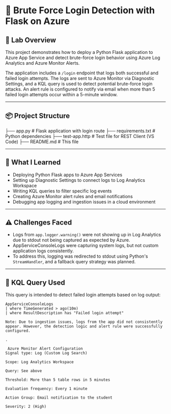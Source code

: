 # 🔐 Brute Force Login Detection with Flask on Azure

## 🧪 Lab Overview

This project demonstrates how to deploy a Python Flask application to Azure App Service and detect brute-force login behavior using Azure Log Analytics and Azure Monitor Alerts.

The application includes a `/login` endpoint that logs both successful and failed login attempts. The logs are sent to Azure Monitor via Diagnostic Settings, and a KQL query is used to detect potential brute-force login attacks. An alert rule is configured to notify via email when more than 5 failed login attempts occur within a 5-minute window.

---

## 📦 Project Structure
├── app.py # Flask application with login route
├── requirements.txt # Python dependencies
├── test-app.http # Test file for REST Client (VS Code)
├── README.md # This file



---

## 🚀 What I Learned

- Deploying Python Flask apps to Azure App Services
- Setting up Diagnostic Settings to connect logs to Log Analytics Workspace
- Writing KQL queries to filter specific log events
- Creating Azure Monitor alert rules and email notifications
- Debugging app logging and ingestion issues in a cloud environment

---

## ⚠️ Challenges Faced

- Logs from `app.logger.warning()` were not showing up in Log Analytics due to stdout not being captured as expected by Azure.
- AppServiceConsoleLogs were capturing system logs, but not custom application logs consistently.
- To address this, logging was redirected to stdout using Python's `StreamHandler`, and a fallback query strategy was planned.

---

## 🔎 KQL Query Used

This query is intended to detect failed login attempts based on log output:

```kql
AppServiceConsoleLogs
| where TimeGenerated > ago(10m)
| where ResultDescription has "Failed login attempt"

Note: Due to ingestion issues, logs from the app did not consistently appear. However, the detection logic and alert rule were successfully configured.

.

 Azure Monitor Alert Configuration
Signal type: Log (Custom Log Search)

Scope: Log Analytics Workspace

Query: See above

Threshold: More than 5 table rows in 5 minutes

Evaluation frequency: Every 1 minute

Action Group: Email notification to the student

Severity: 2 (High)


